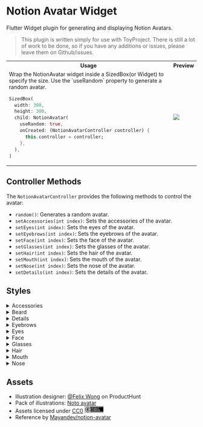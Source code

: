 # Notion Avatar Widget

Flutter Widget plugin for generating and displaying Notion Avatars.

> This plugin is written simply for use with ToyProject. There is still a lot of work to be done, so if you have any additions or issues, please leave them on Github/issues. 

<table>
<tr>
<th> Usage </th>
<th> Preview </th>
</tr>
<tr>
<td>
Wrap the NotionAvatar widget inside a SizedBox(or Widget) to specify the size. Use the `useRandom` property to generate a random avatar.

```dart
SizedBox(
  width: 300,
  height: 300,
  child: NotionAvatar(
    useRandom: true,
    onCreated: (NotionAvatarController controller) {
      this.controller = controller;
    },
  ),
)
```
</td>
<td>
<img src="./resources/preview.gif"/>
</td>
</tr>
</table>

## Controller Methods

The `NotionAvatarController` provides the following methods to control the avatar:

- `random()`: Generates a random avatar.
- `setAccessories(int index)`: Sets the accessories of the avatar.
- `setEyes(int index)`: Sets the eyes of the avatar.
- `setEyebrows(int index)`: Sets the eyebrows of the avatar.
- `setFace(int index)`: Sets the face of the avatar.
- `setGlasses(int index)`: Sets the glasses of the avatar.
- `setHair(int index)`: Sets the hair of the avatar.
- `setMouth(int index)`: Sets the mouth of the avatar.
- `setNose(int index)`: Sets the nose of the avatar.
- `setDetails(int index)`: Sets the details of the avatar.


## Styles


<details>
<summary>Accessories</summary>

![](resources/accessories.png)

Accessories can be customized using the `NotionAvatarController`'s `setAccessories()` method.

</details>

<details>
<summary>Beard</summary>

![](resources/beard.png)

Beard styles can be customized using the `NotionAvatarController`'s `setDetails()` method.

</details>

<details>
<summary>Details</summary>

![](resources/details.png)

Details can be customized using the `NotionAvatarController`'s `setDetails()` method.

</details>

<details>
<summary>Eyebrows</summary>

![](resources/eyebrows.png)

Eyebrow styles can be customized using the `NotionAvatarController`'s `setEyebrows()` method.

</details>

<details>
<summary>Eyes</summary>

![](resources/eyes.png)

Eye styles can be customized using the `NotionAvatarController`'s `setEyes()` method.

</details>

<details>
<summary>Face</summary>

![](resources/face.png)

Face styles can be customized using the `NotionAvatarController`'s `setFace()` method.

</details>

<details>
<summary>Glasses</summary>

![](resources/glasses.png)

Glasses styles can be customized using the `NotionAvatarController`'s `setGlasses()` method.

</details>

<details>
<summary>Hair</summary>

![](resources/hair.png)

Hair styles can be customized using the `NotionAvatarController`'s `setHair()` method.

</details>

<details>
<summary>Mouth</summary>

![](resources/mouth.png)

Mouth styles can be customized using the `NotionAvatarController`'s `setMouth()` method.

</details>

<details>
<summary>Nose</summary>

![](resources/nose.png)

Nose styles can be customized using the `NotionAvatarController`'s `setNose()` method.

</details>

## Assets

- Illustration designer: [@Felix Wong](https://www.producthunt.com/@felix12777) on ProductHunt
- Pack of illustrations: [Noto avatar](https://abstractlab.gumroad.com/l/noto-avatar)
- Assets licensed under [CC0](https://creativecommons.org/publicdomain/zero/1.0/) <img src="./resources/cc0.svg" width="50"/>
- Reference by [Mayandev/notion-avatar](https://github.com/Mayandev/notion-avatar)